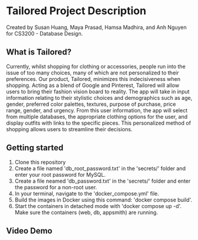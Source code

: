 # Tailored Project Description

Created by Susan Huang, Maya Prasad, Hamsa Madhira, and Anh Nguyen for CS3200 - Database Design.

## What is Tailored?
Currently, whilst shopping for clothing or accessories, people run into the issue of too many choices, many of which are not personalized to their preferences. Our product, Tailored, minimizes this indecisiveness when shopping. Acting as a blend of Google and Pinterest, Tailored will allow users to bring their fashion vision board to reality. The app will take in input information relating to their stylistic choices and demographics such as age, gender, preferred color palettes, textures, purpose of purchase, price range, gender, and urgency. From this user information, the app will select from multiple databases, the appropriate clothing options for the user, and display outfits with links to the specific pieces. This personalized method of shopping allows users to streamline their decisions.

## Getting started
1. Clone this repository
2. Create a file named 'db_root_password.txt' in the 'secrets/' folder and enter your root password for MySQL.
3. Create a file neamed 'db_password.txt' in the 'secrets/' folder and enter the password for a non-root user.
4. In your terminal, navigate to the 'docker_compose.yml' file.
5. Build the images in Docker using this command: 'docker compose build'.
6. Start the containers in detached mode with 'docker compose up -d'. Make sure the containers (web, db, appsmith) are running.

## Video Demo


 




